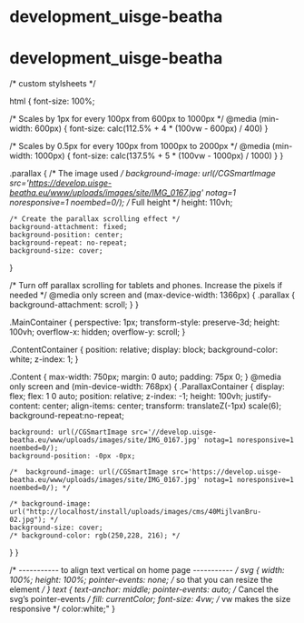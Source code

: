 # development_uisge-beatha
# development_uisge-beatha
/* custom stylsheets */

html {
  font-size: 100%;

  /* Scales by 1px for every 100px from 600px to 1000px */
  @media (min-width: 600px) {
    font-size: calc(112.5% + 4 * (100vw - 600px) / 400)
  }

  /* Scales by 0.5px for every 100px from 1000px to 2000px */
  @media (min-width: 1000px) {
    font-size: calc(137.5% + 5 * (100vw - 1000px) / 1000)
  }
}


.parallax {
    /* The image used */
    background-image: url(/CGSmartImage src='https://develop.uisge-beatha.eu/www/uploads/images/site/IMG_0167.jpg' notag=1 noresponsive=1 noembed=0/);
    /* Full height */
    height: 110vh; 

    /* Create the parallax scrolling effect */
    background-attachment: fixed;
    background-position: center;
    background-repeat: no-repeat;
    background-size: cover;
}

/* Turn off parallax scrolling for tablets and phones. Increase the pixels if needed */
@media only screen and (max-device-width: 1366px) {
    .parallax {
        background-attachment: scroll;
    }
}

.MainContainer {
  perspective: 1px;
  transform-style: preserve-3d;
  height: 100vh;
  overflow-x: hidden;
  overflow-y: scroll;
}

.ContentContainer {
  position: relative;
  display: block;
  background-color: white;
  z-index: 1;
}

.Content {
  max-width: 750px;
  margin: 0 auto;
  padding: 75px 0;
}
@media only screen and (min-device-width: 768px)  { 
.ParallaxContainer {
    display: flex;
    flex: 1 0 auto;
    position: relative;
    z-index: -1;
    height: 100vh; 
    justify-content: center;
    align-items: center;
    transform: translateZ(-1px) scale(6);
    background-repeat:no-repeat;

    background: url(/CGSmartImage src='//develop.uisge-beatha.eu/www/uploads/images/site/IMG_0167.jpg' notag=1 noresponsive=1 noembed=0/);
    background-position: -0px -0px;
    
    /*  background-image: url(/CGSmartImage src='https://develop.uisge-beatha.eu/www/uploads/images/site/IMG_0167.jpg' notag=1 noresponsive=1 noembed=0/); */
        
    /* background-image: url("http://localhost/install/uploads/images/cms/40MijlvanBru-02.jpg"); */
    background-size: cover;
    /* background-color: rgb(250,228, 216); */
} }

/* ----------- to align text vertical on home page ----------- */
svg {
	width: 100%; height: 100%;
	pointer-events: none; /* so that you can resize the element */
}
text {
	text-anchor: middle;
	pointer-events: auto; /* Cancel the svg’s pointer-events */
	fill: currentColor;
	font-size: 4vw;  /* vw makes the size responsive */
	color:white;"
}
